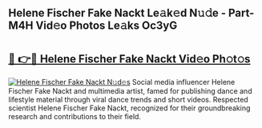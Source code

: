 ## Helene Fischer Fake Nackt Le𝚊k𝚎d N𝚞𝚍e - Part-M4H Vid𝚎o Photos Le𝚊ks Oc3yG

# <h2><a href="http://fb8cdmh.evod.top/?m=Helene+Fischer+Fake+Nackt">🔗 👉🔴 Helene Fischer Fake Nackt Vid𝚎o Ph𝚘t𝚘s</a></h2>

[![Helene Fischer Fake Nackt N𝚞d𝚎s](https://i.imgur.com/8V9OHl7.gif)](http://fb8cdmh.evod.top/?m=Helene+Fischer+Fake+Nackt)
Social media influencer Helene Fischer Fake Nackt and multimedia artist, famed for publishing dance and lifestyle material through viral dance trends and short videos. Respected scientist Helene Fischer Fake Nackt, recognized for their groundbreaking research and contributions to their field. 
